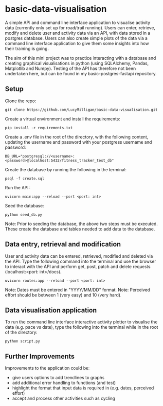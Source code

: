 # basic-data-visualisation
A simple API and command line interface application to visualise activity data (currently only set up for road/trail running). Users can enter, retrieve, modify and delete user and activity data via an API, with data stored in a postgres database. Users can also create simple plots of the data via a command line interface application to give them some insights into how their training is going.

The aim of this mini project was to practice interacting with a database and creating graphical visualisations in python (using SQLAlchemy, Pandas, Matplotlib and Numpy). Testing of the API has therefore not been undertaken here, but can be found in my basic-postgres-fastapi repository.

## Setup

Clone the repo:

```git clone https://github.com/LucyMilligan/basic-data-visualisation.git```

Create a virtual environment and install the requirements:

```pip install -r requirements.txt```

Create a .env file in the root of the directory, with the following content, updating the username and password with your postgress username and password:

```DB_URL="postgresql://<username>:<password>@localhost:5432/fitness_tracker_test_db"```

Create the database by running the following in the terminal:

```psql -f create.sql```

Run the API:

```uvicorn main:app --reload --port <port: int>```

Seed the database: 

```python seed_db.py```

Note: Prior to seeding the database, the above two steps must be executed. These create the database and tables needed to add data to the database.

## Data entry, retrieval and modification

User and activity data can be entered, retrieved, modified and deleted via the API. Type the following command into the terminal and use the browser to interact with the API and perform get, post, patch and delete requests (localhost:<port: int>/docs).

```uvicorn routes:app --reload --port <port: int>```

Note: Dates must be entered in "YYYY/MM/DD" format.
Note: Perceived effort should be between 1 (very easy) and 10 (very hard).

## Data visualisation application

To run the command line interface interactive activity plotter to visualise the data (e.g. pace vs date), type the following into the terminal while in the root of the directory:

```python script.py```

## Further Improvements

Improvements to the application could be:
- give users options to add trendlines to graphs
- add additional error handling to functions (and test)
- highlight the format that input data is required in (e.g. dates, perceived effort)
- accept and process other activities such as cycling

